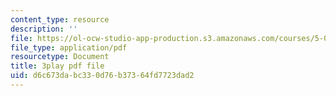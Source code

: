```yaml
---
content_type: resource
description: ''
file: https://ol-ocw-studio-app-production.s3.amazonaws.com/courses/5-07sc-biological-chemistry-i-fall-2013/d6c673dabc330d76b37364fd7723dad2_922Oig1HWG8.pdf
file_type: application/pdf
resourcetype: Document
title: 3play pdf file
uid: d6c673da-bc33-0d76-b373-64fd7723dad2
---
```

